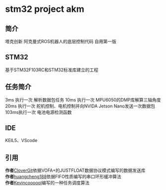 #  **stm32 project akm** 
## 简介
塔克创新 阿克曼式ROS机器人的底层控制代码 自用第一版

## STM32
基于STM32F103RC和STM32标准库建立的工程

## 任务简介
3ms  执行一次 解析数据包任务
10ms 执行一次 MPU6050的DMP库解算三轴角度
20ms 执行一次 舵机控制、电机控制并向NVIDA Jetson Nano发送一次数据包
103ms执行一次 电池电源检测函数

## IDE
KEIL5、VScode

## 引用
**作者**[CloverGit](https://github.com/CloverGit/Vofa-Plus-Protocol-Driver)依据VOFA+的JUSTFLOAT数据协议模式编写的数据发送库  
**作者**[huangcheng188](https://blog.csdn.net/HC_huangcheng/article/details/101762634)依据FIFO性质编写的串口环形缓冲算法  
**作者**[Kevincoooool](https://github.com/Kevincoooool/2018-NXP-CUIT-WD)编写的一种任务调度算法
